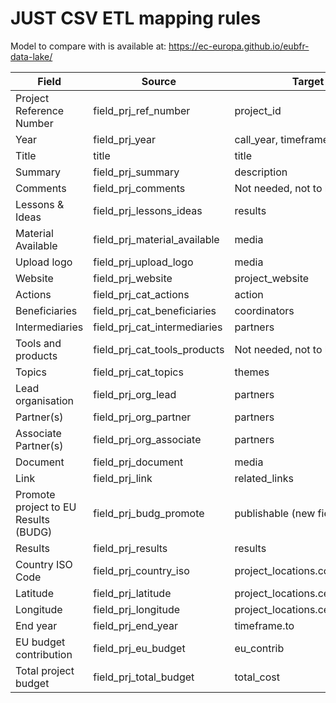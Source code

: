 # JUST CSV ETL mapping rules

Model to compare with is available at: https://ec-europa.github.io/eubfr-data-lake/

| Field                                | Source                       | Target                         |
| ------------------------------------ | ---------------------------- | ------------------------------ |
| Project Reference Number             | field_prj_ref_number         | project_id                     |
| Year                                 | field_prj_year               | call_year, timeframe.from      |
| Title                                | title                        | title                          |
| Summary                              | field_prj_summary            | description                    |
| Comments                             | field_prj_comments           | Not needed, not to be used     |
| Lessons & Ideas                      | field_prj_lessons_ideas      | results                        |
| Material Available                   | field_prj_material_available | media                          |
| Upload logo                          | field_prj_upload_logo        | media                          |
| Website                              | field_prj_website            | project_website                |
| Actions                              | field_prj_cat_actions        | action                         |
| Beneficiaries                        | field_prj_cat_beneficiaries  | coordinators                   |
| Intermediaries                       | field_prj_cat_intermediaries | partners                       |
| Tools and products                   | field_prj_cat_tools_products | Not needed, not to be used     |
| Topics                               | field_prj_cat_topics         | themes                         |
| Lead organisation                    | field_prj_org_lead           | partners                       |
| Partner(s)                           | field_prj_org_partner        | partners                       |
| Associate Partner(s)                 | field_prj_org_associate      | partners                       |
| Document                             | field_prj_document           | media                          |
| Link                                 | field_prj_link               | related_links                  |
| Promote project to EU Results (BUDG) | field_prj_budg_promote       | publishable (new field)        |
| Results                              | field_prj_results            | results                        |
| Country ISO Code                     | field_prj_country_iso        | project_locations.country_code |
| Latitude                             | field_prj_latitude           | project_locations.centroid     |
| Longitude                            | field_prj_longitude          | project_locations.centroid     |
| End year                             | field_prj_end_year           | timeframe.to                   |
| EU budget contribution               | field_prj_eu_budget          | eu_contrib                     |
| Total project budget                 | field_prj_total_budget       | total_cost                     |
